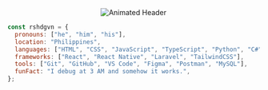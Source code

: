 <div align="center">
  <img src="https://readme-typing-svg.demolab.com?font=Fira+Code&weight=700&size=42&duration=3000&pause=1000&color=00FF00&center=true&vCenter=true&width=800&height=80&lines=Hi%2C+I'm+Rasheed+Gavin;Aspiring+Software+Engineer" alt="Animated Header" />
</div>

```javascript
const rshdgvn = {
  pronouns: ["he", "him", "his"],
  location: "Philippines",
  languages: ["HTML", "CSS", "JavaScript", "TypeScript", "Python", "C#", "PHP"],
  frameworks: ["React", "React Native", "Laravel", "TailwindCSS"],
  tools: ["Git", "GitHub", "VS Code", "Figma", "Postman", "MySQL"],
  funFact: "I debug at 3 AM and somehow it works.",
};

```
